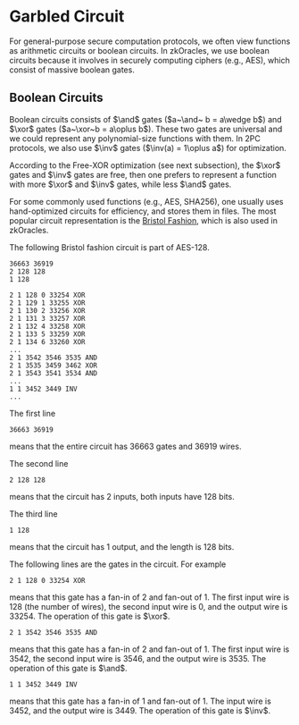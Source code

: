 # Garbled Circuit
For general-purpose secure computation protocols, we often view functions as arithmetic circuits or boolean circuits. In zkOracles, we use boolean circuits because it involves in securely computing ciphers (e.g., AES), which consist of massive boolean gates.

## Boolean Circuits
Boolean circuits consists of $\and$ gates ($a~\and~ b = a\wedge b$) and $\xor$ gates ($a~\xor~b = a\oplus b$). These two gates are universal and we could represent any polynomial-size functions with them. In 2PC protocols, we also use $\inv$ gates ($\inv(a) = 1\oplus a$) for optimization.

According to the Free-XOR optimization (see next subsection), the $\xor$ gates and $\inv$ gates are free, then one prefers to represent a function with more $\xor$ and $\inv$ gates, while less $\and$ gates.

For some commonly used functions (e.g., AES, SHA256), one usually uses hand-optimized circuits for efficiency, and stores them in files. The most popular circuit representation is the [Bristol Fashion](https://homes.esat.kuleuven.be/~nsmart/MPC/), which is also used in zkOracles.

The following Bristol fashion circuit is part of AES-128.

```text
36663 36919
2 128 128 
1 128 

2 1 128 0 33254 XOR
2 1 129 1 33255 XOR
2 1 130 2 33256 XOR
2 1 131 3 33257 XOR
2 1 132 4 33258 XOR
2 1 133 5 33259 XOR
2 1 134 6 33260 XOR
...
2 1 3542 3546 3535 AND
2 1 3535 3459 3462 XOR
2 1 3543 3541 3534 AND
...
1 1 3452 3449 INV
...
```

The first line 
```
36663 36919
```
means that the entire circuit has 36663 gates and 36919 wires.

The second line
```
2 128 128 
```
means that the circuit has 2 inputs, both inputs have 128 bits.

The third line
```
1 128 
```
means that the circuit has 1 output, and the length is 128 bits.

The following lines are the gates in the circuit. For example
```
2 1 128 0 33254 XOR
```
means that this gate has a fan-in of 2 and fan-out of 1. The first input wire is 128 (the number of wires), the second input wire is 0, and the output wire is 33254. The operation of this gate is $\xor$.
```
2 1 3542 3546 3535 AND
```
means that this gate has a fan-in of 2 and fan-out of 1. The first input wire is 3542, the second input wire is 3546, and the output wire is 3535. The operation of this gate is $\and$.
```
1 1 3452 3449 INV
```
means that this gate has a fan-in of 1 and fan-out of 1. The input wire is 3452, and the output wire is 3449. The operation of this gate is $\inv$.